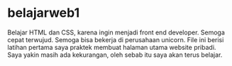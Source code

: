 # belajarweb1
Belajar HTML dan CSS, karena ingin menjadi front end developer. Semoga cepat terwujud. Semoga bisa bekerja di perusahaan unicorn. File ini berisi latihan pertama saya praktek membuat halaman utama website pribadi. Saya yakin masih ada kekurangan, oleh sebab itu saya akan terus belajar.
